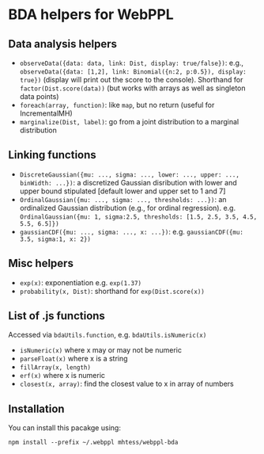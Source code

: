 # BDA helpers for WebPPL

## Data analysis helpers

+ `observeData({data: data, link: Dist, display: true/false})`: e.g., `observeData({data: [1,2], link: Binomial({n:2, p:0.5}), display: true})` (display will print out the score to the console). Shorthand for `factor(Dist.score(data))` (but works with arrays as well as singleton data points)
+ `foreach(array, function)`: like `map`, but no return (useful for IncrementalMH)
+ `marginalize(Dist, label)`: go from a joint distribution to a marginal distribution

## Linking functions 

+ `DiscreteGaussian({mu: ..., sigma: ..., lower: ..., upper: ..., binWidth: ...})`: a discretized Gaussian disribution with lower and upper bound stipulated [default lower and upper set to 1 and 7]
+ `OrdinalGaussian({mu: ..., sigma: ..., thresholds: ...})`: an ordinalized Gaussian distribution (e.g., for ordinal regression). e.g. `OrdinalGaussian({mu: 1, sigma:2.5, thresholds: [1.5, 2.5, 3.5, 4.5, 5.5, 6.5]})`
+ `gaussianCDF({mu: ..., sigma: ..., x: ...})`: e.g. `gaussianCDF({mu: 3.5, sigma:1, x: 2})`

## Misc helpers

+ `exp(x)`: exponentiation e.g. `exp(1.37)`
+ `probability(x, Dist)`: shorthand for `exp(Dist.score(x))`

## List of .js functions 

Accessed via `bdaUtils.function`, e.g. `bdaUtils.isNumeric(x)`

+ `isNumeric(x)` where x may or may not be numeric
+ `parseFloat(x)` where x is a string
+ `fillArray(x, length)`
+ `erf(x)` where x is numeric
+ `closest(x, array)`: find the closest value to x in array of numbers


## Installation

You can install this pacakge using: 

```
npm install --prefix ~/.webppl mhtess/webppl-bda
```
